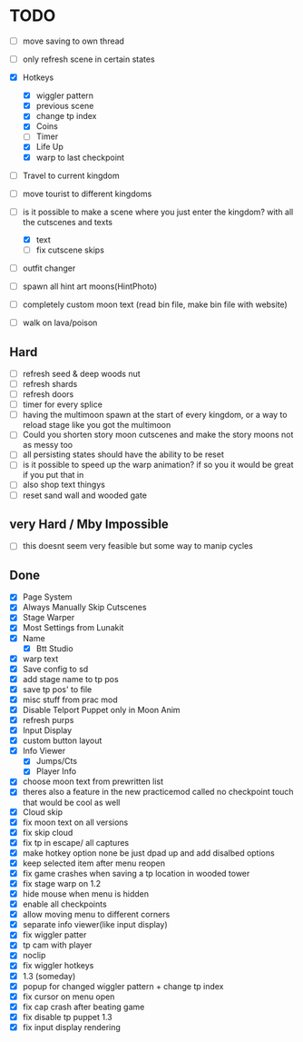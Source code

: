 # TODO

- [ ] move saving to own thread  
- [ ] only refresh scene in certain states  

- [x] Hotkeys  
    - [x] wiggler pattern  
    - [x] previous scene  
    - [x] change tp index  
    - [x] Coins  
    - [ ] Timer  
    - [x] Life Up  
    - [x] warp to last checkpoint  
- [ ] Travel to current kingdom  
- [ ] move tourist to different kingdoms  
- [ ] is it possible to make a scene where you just enter the kingdom? with all the cutscenes and texts  
    - [x] text  
    - [ ] fix cutscene skips  
- [ ] outfit changer  
- [ ] spawn all hint art moons(HintPhoto)
- [ ] completely custom moon text (read bin file, make bin file with website)  
- [ ] walk on lava/poison  

## Hard

- [ ] refresh seed & deep woods nut  
- [ ] refresh shards  
- [ ] refresh doors  
- [ ] timer for every splice  
- [ ] having the multimoon spawn at the start of every kingdom, or a way to reload stage like you got the multimoon  
- [ ] Could you shorten story moon cutscenes and make the story moons not as messy too  
- [ ] all persisting states should have the ability to be reset  
- [ ] is it possible to speed up the warp animation? if so you it would be great if you put that in  
- [ ] also shop text thingys  
- [ ] reset sand wall and wooded gate

## very Hard / Mby Impossible

- [ ] this doesnt seem very feasible but some way to manip cycles  

## Done

- [x] Page System  
- [x] Always Manually Skip Cutscenes  
- [x] Stage Warper  
- [x] Most Settings from Lunakit  
- [x] Name  
    - [x] Btt Studio  
- [x] warp text  
- [x] Save config to sd  
- [x] add stage name to tp pos  
- [x] save tp pos' to file  
- [x] misc stuff from prac mod  
- [x] Disable Telport Puppet only in Moon Anim  
- [x] refresh purps  
- [x] Input Display  
- [x] custom button layout  
- [x] Info Viewer  
    - [x] Jumps/Cts  
    - [x] Player Info
- [x] choose moon text from prewritten list  
- [x] theres also a feature in the new practicemod called no checkpoint touch that would be cool as well  
- [x] Cloud skip  
- [x] fix moon text on all versions  
- [x] fix skip cloud  
- [x] fix tp in escape/ all captures  
- [x] make hotkey option none be just dpad up and add disalbed options  
- [x] keep selected item after menu reopen  
- [x] fix game crashes when saving a tp location in wooded tower  
- [x] fix stage warp on 1.2  
- [x] hide mouse when menu is hidden  
- [x] enable all checkpoints  
- [x] allow moving menu to different corners  
- [x] separate info viewer(like input display)  
- [x] fix wiggler patter  
- [x] tp cam with player  
- [x] noclip  
- [x] fix wiggler hotkeys  
- [x] 1.3 (someday)  
- [x] popup for changed wiggler pattern + change tp index  
- [x] fix cursor on menu open  
- [x] fix cap crash after beating game  
- [x] fix disable tp puppet 1.3  
- [x] fix input display rendering  
